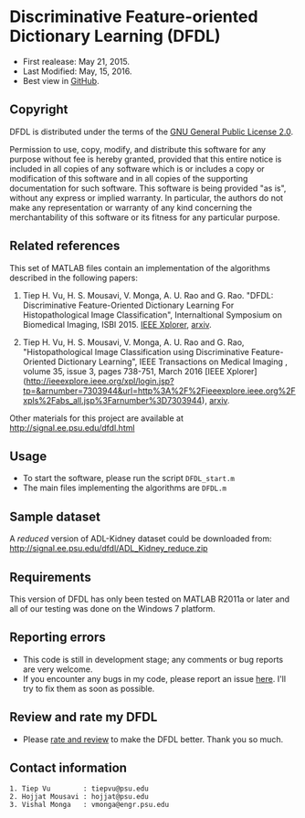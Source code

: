 # Discriminative Feature-oriented Dictionary Learning (DFDL)
* First realease: May 21, 2015.
* Last Modified: May, 15, 2016.
* Best view in [GitHub](https://github.com/tiepvupsu/DFDL/blob/master/README.md).

## Copyright
DFDL is distributed under the terms of the [GNU General Public License 2.0](http://www.gnu.org/licenses/old-licenses/gpl-2.0.en.html).

Permission to use, copy, modify, and distribute this software for any purpose without fee is hereby granted, provided that this entire notice is included in all copies of any software which is or includes a copy or modification of this software and in all copies of the supporting documentation for such software. This software is being provided "as is", without any express or implied warranty. In particular, the authors do not make any representation or warranty of any kind concerning the merchantability of this software or its fitness for any particular purpose.

## Related references 
This set of MATLAB files contain an implementation of the algorithms
described in the following papers:

1. Tiep H. Vu, H. S. Mousavi, V. Monga, A. U. Rao and G. Rao. "DFDL: Discriminative 
Feature-Oriented Dictionary Learning For Histopathological Image Classification", 
Internaltional Symposium on Biomedical Imaging, ISBI 2015. [IEEE Xplorer](http://ieeexplore.ieee.org/xpl/login.jsp?tp=&arnumber=7164037&url=http%3A%2F%2Fieeexplore.ieee.org%2Fiel7%2F7150573%2F7163789%2F07164037.pdf%3Farnumber%3D7164037), [arxiv](http://arxiv.org/abs/1502.01032).

2. Tiep H. Vu, H. S. Mousavi, V. Monga, A. U. Rao and G. Rao, "Histopathological Image Classification using Discriminative Feature-Oriented Dictionary Learning", IEEE Transactions on Medical Imaging , volume 35, issue 3, pages 738-751, March 2016 [IEEE Xplorer] (http://ieeexplore.ieee.org/xpl/login.jsp?tp=&arnumber=7303944&url=http%3A%2F%2Fieeexplore.ieee.org%2Fxpls%2Fabs_all.jsp%3Farnumber%3D7303944), [arxiv](http://arxiv.org/abs/1506.05032).

Other materials for this project are available at 
http://signal.ee.psu.edu/dfdl.html

## Usage
* To start the software, please run the script `DFDL_start.m`
* The main files implementing the algorithms are `DFDL.m`

## Sample dataset 
A _reduced_ version of ADL-Kidney dataset could be downloaded from:
    http://signal.ee.psu.edu/dfdl/ADL_Kidney_reduce.zip

## Requirements 
This version of DFDL has only been tested on MATLAB R2011a or later and all of 
our testing was done on the Windows 7 platform.

## Reporting errors 
* This code is still in development stage; any comments or bug reports are very welcome.
* If you encounter any bugs in my code, please report an issue [here](https://github.com/tiepvupsu/DFDL/issues). I'll try to fix them as soon as possible. 

## Review and rate my DFDL
* Please [rate and review](http://www.mathworks.com/matlabcentral/fileexchange/57181-tiepvupsu-dfdl) to make the DFDL better. Thank you so much.
 

## Contact information 
    1. Tiep Vu        : tiepvu@psu.edu
    2. Hojjat Mousavi : hojjat@psu.edu
    3. Vishal Monga   : vmonga@engr.psu.edu

